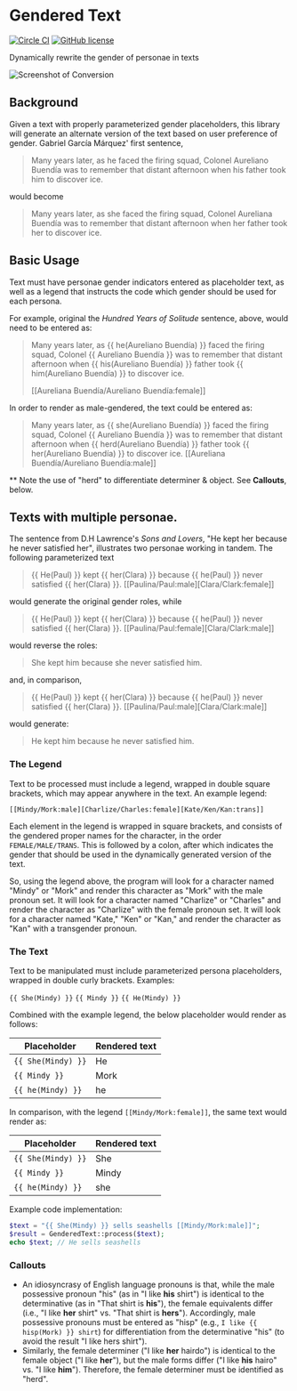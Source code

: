 # Gendered Text

[![Circle CI](https://circleci.com/gh/markfullmer/porter2.svg?style=shield)](https://circleci.com/gh/markfullmer/gendered_text)
[![GitHub license](https://img.shields.io/badge/license-MIT-blue.svg)](https://raw.githubusercontent.com/markfullmer/gendered_text/master/LICENSE)

Dynamically rewrite the gender of personae in texts

![Screenshot of Conversion](https://github.com/markfullmer/gendered_text/raw/master/demo/demo.png)

## Background
Given a text with properly parameterized gender placeholders, this library will
generate an alternate version of the text based on user preference of gender. Gabriel García Márquez' first sentence,

> Many years later, as he faced the firing squad, Colonel Aureliano Buendía was
> to remember that distant afternoon when his father took him to discover ice.

would become

> Many years later, as she faced the firing squad, Colonel Aureliana Buendía was
> to remember that distant afternoon when her father took her to discover ice.

## Basic Usage
Text must have personae gender indicators entered as placeholder text, as well
as a legend that instructs the code which gender should be used for each
persona.

For example, original the *Hundred Years of Solitude* sentence, above, would need
to be entered as:

> Many years later, as {{ he(Aureliano Buendía) }} faced the firing squad,
> Colonel {{ Aureliano Buendía }} was to remember that distant afternoon when
> {{ his(Aureliano Buendía) }} father took {{ him(Aureliano Buendía) }} to
> discover ice.
>
> [[Aureliana Buendía/Aureliano Buendía:female]]

In order to render as male-gendered, the text could be entered as:

> Many years later, as {{ she(Aureliano Buendía) }} faced the firing squad,
> Colonel {{ Aureliano Buendía }} was to remember that distant afternoon when
> {{ herd(Aureliano Buendía) }} father took {{ her(Aureliano Buendía) }} to
> discover ice.
> [[Aureliana Buendía/Aureliano Buendía:male]]

** Note the use of "herd" to differentiate determiner & object. See **Callouts**,
below.

## Texts with multiple personae.
The sentence from D.H Lawrence's *Sons and Lovers*, "He kept her because he never satisfied her", illustrates two personae
working in tandem. The following parameterized text

> {{ He(Paul) }} kept {{ her(Clara) }} because {{ he(Paul) }} never
> satisfied {{ her(Clara) }}.
> [[Paulina/Paul:male][Clara/Clark:female]]

would generate the original gender roles, while

> {{ He(Paul) }} kept {{ her(Clara) }} because {{ he(Paul) }} never
> satisfied {{ her(Clara) }}.
> [[Paulina/Paul:female][Clara/Clark:male]]

would reverse the roles:

> She kept him because she never satisfied him.

and, in comparison,

> {{ He(Paul) }} kept {{ her(Clara) }} because {{ he(Paul) }} never
> satisfied {{ her(Clara) }}.
> [[Paulina/Paul:male][Clara/Clark:male]]

would generate:

> He kept him because he never satisfied him.

### The Legend
Text to be processed must include a legend, wrapped in double square brackets,
which may appear anywhere in the text. An example legend:

```[[Mindy/Mork:male][Charlize/Charles:female][Kate/Ken/Kan:trans]]```

Each element in the legend is wrapped in square brackets, and consists of the
gendered proper names for the character, in the order ```FEMALE/MALE/TRANS```.
This is followed by a colon, after which indicates the gender that should be used
in the dynamically generated version of the text.

So, using the legend above, the program will look for a character named "Mindy" or "Mork" and render this character as "Mork" with the male pronoun set. It will
look for a character named "Charlize" or "Charles" and render the character as
"Charlize" with the female pronoun set. It will look for a character named "Kate,"
"Ken" or "Kan," and render the character as "Kan" with a transgender pronoun.

### The Text
Text to be manipulated must include parameterized persona placeholders, wrapped
in double curly brackets. Examples:

```{{ She(Mindy) }}```
```{{ Mindy }}```
```{{ He(Mindy) }}```

Combined with the example legend, the below placeholder would render as follows:

| Placeholder | Rendered text |
| --- | --- |
| ```{{ She(Mindy) }}``` | He |
| ```{{ Mindy }}``` | Mork |
| ```{{ he(Mindy) }}``` | he |

In comparison, with the legend ```[[Mindy/Mork:female]]```, the same text would
render as:

| Placeholder | Rendered text |
| --- | --- |
| ```{{ She(Mindy) }}``` | She |
| ```{{ Mindy }}``` | Mindy |
| ```{{ he(Mindy) }}``` | she |

Example code implementation:

```php
$text = "{{ She(Mindy) }} sells seashells [[Mindy/Mork:male]]";
$result = GenderedText::process($text);
echo $text; // He sells seashells
```

### Callouts
- An idiosyncrasy of English language pronouns is that, while the male possessive
pronoun "his" (as in "I like **his** shirt") is identical to the determinative
(as in "That shirt is **his**"), the female equivalents differ (i.e., "I like
**her** shirt" vs. "That shirt is **hers**"). Accordingly, male possessive
pronouns must be entered as "hisp" (e.g., ```I like {{ hisp(Mork) }} shirt```)
for differentiation from the determinative "his" (to avoid the result "I like
hers shirt").
- Similarly, the female determiner ("I like **her** hairdo") is identical to the
female object ("I like **her**"), but the male forms differ ("I like **his** hairo" vs.
"I like **him**"). Therefore, the female determiner must be identified as "herd".
